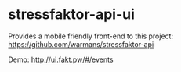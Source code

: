 # stressfaktor-api-ui

Provides a mobile friendly front-end to this project: https://github.com/warmans/stressfaktor-api

Demo: http://ui.fakt.pw/#/events

